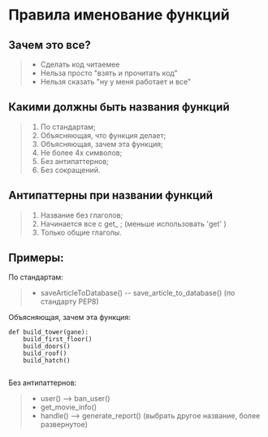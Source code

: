 # Правила именование функций
## Зачем это все?
> - Сделать код читаемее
> - Нельза просто "взять и прочитать код"
> - Нельзя сказать "ну у меня работает и все"
 
## Какими должны быть названия функций

> 1. По стандартам;
> 2. Объясняющая, что функция делает;
> 3. Объясняющая, зачем эта функция;
> 4. Не более 4х символов;
> 5. Без антипаттернов;
> 6. Без сокращений.

## Антипаттерны при названии функций
> 1. Название без глаголов;
> 2. Начинается все с get_ ; (меньше использовать 'get' )
> 3. Только общие глаголы.


## Примеры:
По стандартам:
> - saveArticleToDatabase() -- save_article_to_database() (по стандарту PEP8)

Объясняющая, зачем эта функция:
```
def build_tower(gane):
    build_first_floor()
    build_doors()
    build_roof()
    build_hatch()
    
```
Без антипаттернов:
> - user() --> ban_user()
> - get_movie_info()
> - handle() --> generate_report() (выбрать другое название, более развернутое)